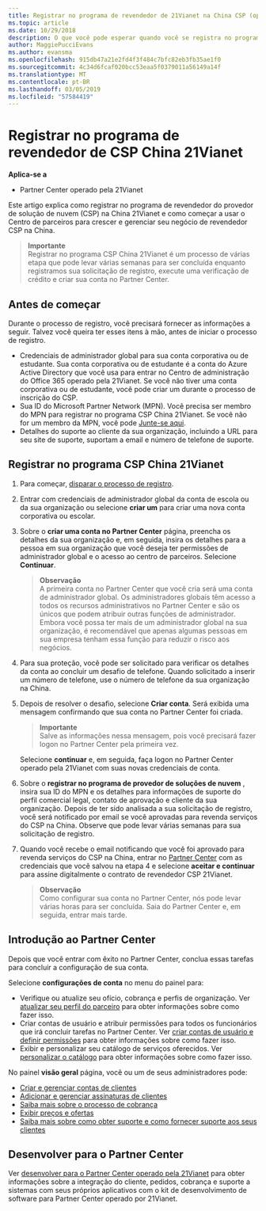```yaml
---
title: Registrar no programa de revendedor de 21Vianet na China CSP (operado pela 21Vianet do Partner Center)
ms.topic: article
ms.date: 10/29/2018
description: O que você pode esperar quando você se registra no programa de provedor de soluções de nuvem na China 21Vianet.
author: MaggiePucciEvans
ms.author: evansma
ms.openlocfilehash: 915db47a21e2fd4f3f484c7bfc82eb3fb35ae1f0
ms.sourcegitcommit: 4c34d6fcaf020bcc53eaa5f0379011a56149a14f
ms.translationtype: MT
ms.contentlocale: pt-BR
ms.lasthandoff: 03/05/2019
ms.locfileid: "57584419"
---
```

# <a name="enroll-in-the-21vianet-china-csp-reseller-program"></a>Registrar no programa de revendedor de CSP China 21Vianet

**Aplica-se a**

-   Partner Center operado pela 21Vianet

Este artigo explica como registrar no programa de revendedor do provedor de solução de nuvem (CSP) na China 21Vianet e como começar a usar o Centro de parceiros para crescer e gerenciar seu negócio de revendedor CSP na China.

>**Importante**<br>Registrar no programa CSP China 21Vianet é um processo de várias etapa que pode levar várias semanas para ser concluída enquanto registramos sua solicitação de registro, execute uma verificação de crédito e criar sua conta no Partner Center.

## <a name="before-you-begin"></a>Antes de começar

Durante o processo de registro, você precisará fornecer as informações a seguir. Talvez você queira ter esses itens à mão, antes de iniciar o processo de registro. 

-  Credenciais de administrador global para sua conta corporativa ou de estudante. Sua conta corporativa ou de estudante é a conta do Azure Active Directory que você usa para entrar no Centro de administração do Office 365 operado pela 21Vianet. Se você não tiver uma conta corporativa ou de estudante, você pode criar um durante o processo de inscrição do CSP.    
-  Sua ID do Microsoft Partner Network (MPN). Você precisa ser membro do MPN para registrar no programa CSP China 21Vianet. Se você não for um membro da MPN, você pode [Junte-se aqui](https://partners.microsoft.com/PartnerProgram/simplifiedenrollment.aspx). 
-  Detalhes do suporte ao cliente da sua organização, incluindo a URL para seu site de suporte, suportam a email e número de telefone de suporte.


## <a name="to-enroll-in-the-21vianet-china-csp-program"></a>Registrar no programa CSP China 21Vianet 

1. Para começar, [disparar o processo de registro](https://partner.partnercenter.microsoftonline.cn/register/resellercnjoinnow).

2. Entrar com credenciais de administrador global da conta de escola ou da sua organização ou selecione **criar um** para criar uma nova conta corporativa ou escolar.

3. Sobre o **criar uma conta no Partner Center** página, preencha os detalhes da sua organização e, em seguida, insira os detalhes para a pessoa em sua organização que você deseja ter permissões de administrador global e o acesso ao centro de parceiros. Selecione **Continuar**.

    >**Observação**<br>A primeira conta no Partner Center que você cria será uma conta de administrador global. Os administradores globais têm acesso a todos os recursos administrativos no Partner Center e são os únicos que podem atribuir outras funções de administrador. Embora você possa ter mais de um administrador global na sua organização, é recomendável que apenas algumas pessoas em sua empresa tenham essa função para reduzir o risco aos negócios.
    
4. Para sua proteção, você pode ser solicitado para verificar os detalhes da conta ao concluir um desafio de telefone. Quando solicitado a inserir um número de telefone, use o número de telefone da sua organização na China. 

4. Depois de resolver o desafio, selecione **Criar conta**. Será exibida uma mensagem confirmando que sua conta no Partner Center foi criada.
 
    >**Importante**<br>Salve as informações nessa mensagem, pois você precisará fazer logon no Partner Center pela primeira vez.   
    
    Selecione **continuar** e, em seguida, faça logon no Partner Center operado pela 21Vianet com suas novas credenciais de conta. 
    
5. Sobre o **registrar no programa de provedor de soluções de nuvem** , insira sua ID do MPN e os detalhes para informações de suporte do perfil comercial legal, contato de aprovação e cliente da sua organização. Depois de ter sido analisada a sua solicitação de registro, você será notificado por email se você aprovadas para revenda serviços do CSP na China. Observe que pode levar várias semanas para sua solicitação de registro.

6. Quando você recebe o email notificando que você foi aprovado para revenda serviços do CSP na China, entrar no [Partner Center](https://partner.partnercenter.microsoftonline.cn/pcv/dashboard/overview) com as credenciais que você salvou na etapa 4 e selecione **aceitar e continuar** para assine digitalmente o contrato de revendedor CSP 21Vianet.
 
    >**Observação**<br>Como configurar sua conta no Partner Center, nós pode levar várias horas para ser concluída. Saia do Partner Center e, em seguida, entrar mais tarde.

## <a name="get-started-with-partner-center"></a>Introdução ao Partner Center

Depois que você entrar com êxito no Partner Center, conclua essas tarefas para concluir a configuração de sua conta. 

Selecione **configurações de conta** no menu do painel para:

-  Verifique ou atualize seu ofício, cobrança e perfis de organização. Ver [atualizar seu perfil do parceiro](https://msdn.microsoft.com/partner-china/update-your-partner-profile) para obter informações sobre como fazer isso.
-  Criar contas de usuário e atribuir permissões para todos os funcionários que irá concluir tarefas no Partner Center. Ver [criar contas de usuário e definir permissões](https://msdn.microsoft.com/partner-china/create-user-accounts-and-set-permissions) para obter informações sobre como fazer isso.
-  Exibir e personalizar seu catálogo de serviços oferecidos. Ver [personalizar o catálogo](https://msdn.microsoft.com/partner-china/customize-the-catalog) para obter informações sobre como fazer isso.

No painel **visão geral** página, você ou um de seus administradores pode:

-  [Criar e gerenciar contas de clientes](customer-accounts.md)
-  [Adicionar e gerenciar assinaturas de clientes](customer-subscriptions.md)
-  [Saiba mais sobre o processo de cobrança](billing.md)
-  [Exibir preços e ofertas](see-offers-and-pricing.md)
-  [Saiba mais sobre como obter suporte e como fornecer suporte aos seus clientes](customer-support.md)

## <a name="develop-for-partner-center"></a>Desenvolver para o Partner Center

Ver [desenvolver para o Partner Center operado pela 21Vianet](https://msdn.microsoft.com/partner-china/develop-for-partner-center) para obter informações sobre a integração do cliente, pedidos, cobrança e suporte a sistemas com seus próprios aplicativos com o kit de desenvolvimento de software para Partner Center operado por 21Vianet. 







